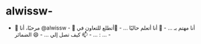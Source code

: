 # alwissw-
- 👋 مرحبًا، أنا @alwissw - 👀 أنا مهتم بـ ... - 🌱 أنا أتعلم حاليًا ... - 💞️أتطلع للتعاون في ... - 📫 كيف تصل إلي ... - 😄 الضمائر : ... -
